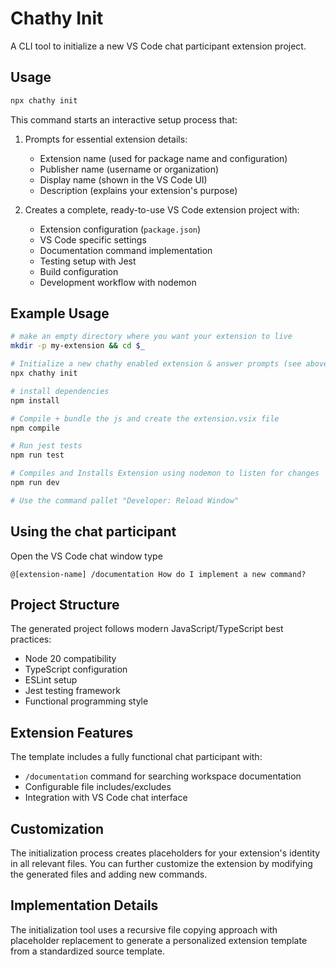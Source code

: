 # Chathy Init

A CLI tool to initialize a new VS Code chat participant extension project.

## Usage


```bash
npx chathy init
```
This command starts an interactive setup process that:

1. Prompts for essential extension details:
   - Extension name (used for package name and configuration)
   - Publisher name (username or organization)
   - Display name (shown in the VS Code UI)
   - Description (explains your extension's purpose)

2. Creates a complete, ready-to-use VS Code extension project with:
   - Extension configuration (`package.json`)
   - VS Code specific settings
   - Documentation command implementation
   - Testing setup with Jest
   - Build configuration
   - Development workflow with nodemon

## Example Usage

```bash
# make an empty directory where you want your extension to live
mkdir -p my-extension && cd $_

# Initialize a new chathy enabled extension & answer prompts (see above)
npx chathy init

# install dependencies
npm install

# Compile + bundle the js and create the extension.vsix file
npm compile

# Run jest tests
npm run test

# Compiles and Installs Extension using nodemon to listen for changes
npm run dev

# Use the command pallet "Developer: Reload Window"
```

## Using the chat participant
Open the VS Code chat window type
```
@[extension-name] /documentation How do I implement a new command?
```

## Project Structure

The generated project follows modern JavaScript/TypeScript best practices:
- Node 20 compatibility
- TypeScript configuration
- ESLint setup
- Jest testing framework
- Functional programming style

## Extension Features

The template includes a fully functional chat participant with:

- `/documentation` command for searching workspace documentation
- Configurable file includes/excludes
- Integration with VS Code chat interface

## Customization

The initialization process creates placeholders for your extension's identity in all relevant files.
You can further customize the extension by modifying the generated files and adding new commands.

## Implementation Details

The initialization tool uses a recursive file copying approach with placeholder replacement
to generate a personalized extension template from a standardized source template.
